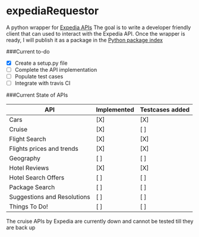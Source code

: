 # expediaRequestor
A python wrapper for [Expedia APIs](http://developer.expedia.com/directory)
The goal is to write a developer friendly client that can used to interact with the Expedia API. Once the wrapper is ready, I will publish it as a package in the [Python package index](https://pypi.python.org/pypi)

###Current to-do
- [X] Create a setup.py file
- [ ] Complete the API implementation  
- [ ] Populate test cases  
- [ ] Integrate with travis CI  

###Current State of APIs

|API                         | Implemented | Testcases added |
|----------------------------|-------------|-----------------|
| Cars                       |   [X]       |   [X]           |
| Cruise                     |   [X]       |   [ ]           |
| Flight Search              |   [X]       |   [X]           |
| Flights prices and trends  |   [X]       |   [X]           |
| Geography                  |   [ ]       |   [ ]           |
| Hotel Reviews              |   [X]       |   [X]           |
| Hotel Search Offers        |   [ ]       |   [ ]           |
| Package Search             |   [ ]       |   [ ]           |
| Suggestions and Resolutions|   [ ]       |   [ ]           |
| Things To Do!              |   [ ]       |   [ ]           |

The cruise APIs by Expedia are currently down and cannot be tested till they are back up
